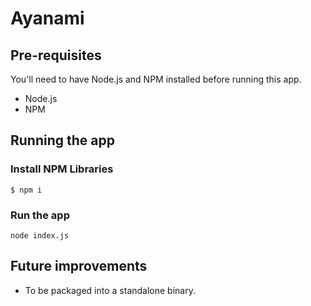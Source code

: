 # Ayanami

## Pre-requisites
You'll need to have Node.js and NPM installed before running this app.
* Node.js
* NPM

## Running the app
### Install NPM Libraries
```
$ npm i
```
### Run the app
```
node index.js
```

## Future improvements
- To be packaged into a standalone binary.
